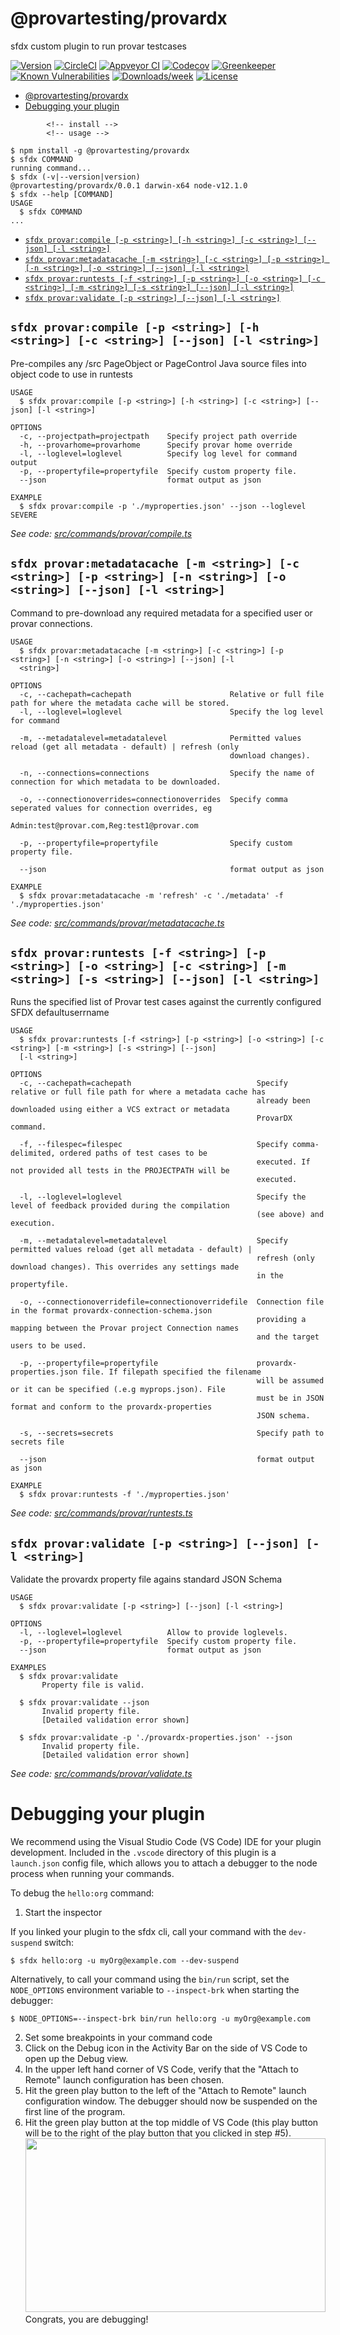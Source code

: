 # @provartesting/provardx

sfdx custom plugin to run provar testcases

[![Version](https://img.shields.io/npm/v/@provartesting/provardx.svg)](https://npmjs.org/package/@provartesting/provardx)
[![CircleCI](https://circleci.com/gh/provardx/provardx/tree/master.svg?style=shield)](https://circleci.com/gh/provardx/provardx/tree/master)
[![Appveyor CI](https://ci.appveyor.com/api/projects/status/github/provardx/provardx?branch=master&svg=true)](https://ci.appveyor.com/project/heroku/provardx/branch/master)
[![Codecov](https://codecov.io/gh/provardx/provardx/branch/master/graph/badge.svg)](https://codecov.io/gh/provardx/provardx)
[![Greenkeeper](https://badges.greenkeeper.io/provardx/provardx.svg)](https://greenkeeper.io/)
[![Known Vulnerabilities](https://snyk.io/test/github/provardx/provardx/badge.svg)](https://snyk.io/test/github/provardx/provardx)
[![Downloads/week](https://img.shields.io/npm/dw/@provartesting/provardx.svg)](https://npmjs.org/package/@provartesting/provardx)
[![License](https://img.shields.io/npm/l/@provartesting/provardx.svg)](https://github.com/provardx/provardx/blob/master/package.json)

<!-- toc -->
* [@provartesting/provardx](#provartestingprovardx)
* [Debugging your plugin](#debugging-your-plugin)
<!-- tocstop -->
            <!-- install -->
            <!-- usage -->
```sh-session
$ npm install -g @provartesting/provardx
$ sfdx COMMAND
running command...
$ sfdx (-v|--version|version)
@provartesting/provardx/0.0.1 darwin-x64 node-v12.1.0
$ sfdx --help [COMMAND]
USAGE
  $ sfdx COMMAND
...
```
<!-- usagestop -->
<!-- commands -->
* [`sfdx provar:compile [-p <string>] [-h <string>] [-c <string>] [--json] [-l <string>]`](#sfdx-provarcompile--p-string--h-string--c-string---json--l-string)
* [`sfdx provar:metadatacache [-m <string>] [-c <string>] [-p <string>] [-n <string>] [-o <string>] [--json] [-l <string>]`](#sfdx-provarmetadatacache--m-string--c-string--p-string--n-string--o-string---json--l-string)
* [`sfdx provar:runtests [-f <string>] [-p <string>] [-o <string>] [-c <string>] [-m <string>] [-s <string>] [--json] [-l <string>]`](#sfdx-provarruntests--f-string--p-string--o-string--c-string--m-string--s-string---json--l-string)
* [`sfdx provar:validate [-p <string>] [--json] [-l <string>]`](#sfdx-provarvalidate--p-string---json--l-string)

## `sfdx provar:compile [-p <string>] [-h <string>] [-c <string>] [--json] [-l <string>]`

Pre-compiles any /src PageObject or PageControl Java source files into object code to use in runtests

```
USAGE
  $ sfdx provar:compile [-p <string>] [-h <string>] [-c <string>] [--json] [-l <string>]

OPTIONS
  -c, --projectpath=projectpath    Specify project path override
  -h, --provarhome=provarhome      Specify provar home override
  -l, --loglevel=loglevel          Specify log level for command output
  -p, --propertyfile=propertyfile  Specify custom property file.
  --json                           format output as json

EXAMPLE
  $ sfdx provar:compile -p './myproperties.json' --json --loglevel SEVERE
```

_See code: [src/commands/provar/compile.ts](https://github.com/provardx/provardx/blob/v0.0.1/src/commands/provar/compile.ts)_

## `sfdx provar:metadatacache [-m <string>] [-c <string>] [-p <string>] [-n <string>] [-o <string>] [--json] [-l <string>]`

Command to pre-download any required metadata for a specified user or provar connections.

```
USAGE
  $ sfdx provar:metadatacache [-m <string>] [-c <string>] [-p <string>] [-n <string>] [-o <string>] [--json] [-l 
  <string>]

OPTIONS
  -c, --cachepath=cachepath                      Relative or full file path for where the metadata cache will be stored.
  -l, --loglevel=loglevel                        Specify the log level for command

  -m, --metadatalevel=metadatalevel              Permitted values reload (get all metadata - default) | refresh (only
                                                 download changes).

  -n, --connections=connections                  Specify the name of connection for which metadata to be downloaded.

  -o, --connectionoverrides=connectionoverrides  Specify comma seperated values for connection overrides, eg
                                                 Admin:test@provar.com,Reg:test1@provar.com

  -p, --propertyfile=propertyfile                Specify custom property file.

  --json                                         format output as json

EXAMPLE
  $ sfdx provar:metadatacache -m 'refresh' -c './metadata' -f './myproperties.json'
```

_See code: [src/commands/provar/metadatacache.ts](https://github.com/provardx/provardx/blob/v0.0.1/src/commands/provar/metadatacache.ts)_

## `sfdx provar:runtests [-f <string>] [-p <string>] [-o <string>] [-c <string>] [-m <string>] [-s <string>] [--json] [-l <string>]`

Runs the specified list of Provar test cases against the currently configured SFDX defaultuserrname

```
USAGE
  $ sfdx provar:runtests [-f <string>] [-p <string>] [-o <string>] [-c <string>] [-m <string>] [-s <string>] [--json] 
  [-l <string>]

OPTIONS
  -c, --cachepath=cachepath                            Specify relative or full file path for where a metadata cache has
                                                       already been downloaded using either a VCS extract or metadata
                                                       ProvarDX command.

  -f, --filespec=filespec                              Specify comma-delimited, ordered paths of test cases to be
                                                       executed. If not provided all tests in the PROJECTPATH will be
                                                       executed.

  -l, --loglevel=loglevel                              Specify the level of feedback provided during the compilation
                                                       (see above) and execution.

  -m, --metadatalevel=metadatalevel                    Specify permitted values reload (get all metadata - default) |
                                                       refresh (only download changes). This overrides any settings made
                                                       in the propertyfile.

  -o, --connectionoverridefile=connectionoverridefile  Connection file in the format provardx-connection-schema.json
                                                       providing a mapping between the Provar project Connection names
                                                       and the target users to be used.

  -p, --propertyfile=propertyfile                      provardx-properties.json file. If filepath specified the filename
                                                       will be assumed or it can be specified (.e.g myprops.json). File
                                                       must be in JSON format and conform to the provardx-properties
                                                       JSON schema.

  -s, --secrets=secrets                                Specify path to secrets file

  --json                                               format output as json

EXAMPLE
  $ sfdx provar:runtests -f './myproperties.json'
```

_See code: [src/commands/provar/runtests.ts](https://github.com/provardx/provardx/blob/v0.0.1/src/commands/provar/runtests.ts)_

## `sfdx provar:validate [-p <string>] [--json] [-l <string>]`

Validate the provardx property file agains standard JSON Schema

```
USAGE
  $ sfdx provar:validate [-p <string>] [--json] [-l <string>]

OPTIONS
  -l, --loglevel=loglevel          Allow to provide loglevels.
  -p, --propertyfile=propertyfile  Specify custom property file.
  --json                           format output as json

EXAMPLES
  $ sfdx provar:validate
       Property file is valid.
    
  $ sfdx provar:validate --json
       Invalid property file.
       [Detailed validation error shown]
    
  $ sfdx provar:validate -p './provardx-properties.json' --json
       Invalid property file.
       [Detailed validation error shown]
```

_See code: [src/commands/provar/validate.ts](https://github.com/provardx/provardx/blob/v0.0.1/src/commands/provar/validate.ts)_
<!-- commandsstop -->
<!-- debugging-your-plugin -->

# Debugging your plugin

We recommend using the Visual Studio Code (VS Code) IDE for your plugin development. Included in the `.vscode` directory of this plugin is a `launch.json` config file, which allows you to attach a debugger to the node process when running your commands.

To debug the `hello:org` command:

1. Start the inspector

If you linked your plugin to the sfdx cli, call your command with the `dev-suspend` switch:

```sh-session
$ sfdx hello:org -u myOrg@example.com --dev-suspend
```

Alternatively, to call your command using the `bin/run` script, set the `NODE_OPTIONS` environment variable to `--inspect-brk` when starting the debugger:

```sh-session
$ NODE_OPTIONS=--inspect-brk bin/run hello:org -u myOrg@example.com
```

2. Set some breakpoints in your command code
3. Click on the Debug icon in the Activity Bar on the side of VS Code to open up the Debug view.
4. In the upper left hand corner of VS Code, verify that the "Attach to Remote" launch configuration has been chosen.
5. Hit the green play button to the left of the "Attach to Remote" launch configuration window. The debugger should now be suspended on the first line of the program.
6. Hit the green play button at the top middle of VS Code (this play button will be to the right of the play button that you clicked in step #5).
   <br><img src=".images/vscodeScreenshot.png" width="480" height="278"><br>
   Congrats, you are debugging!

